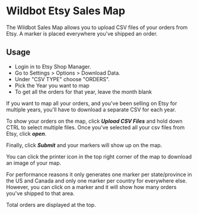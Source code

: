 # Wildbot Etsy Sales Map

The Wildbot Sales Map allows you to upload CSV files of your orders from Etsy. A marker is placed everywhere you've shipped an order.

## Usage

- Login in to Etsy Shop Manager.
- Go to Settings > Options > Download Data.
- Under "CSV TYPE" choose "ORDERS".
- Pick the Year you want to map
- To get all the orders for that year, leave the month blank

If you want to map all your orders, and you've been selling on Etsy for multiple years, you'll have to download a separate CSV for each year.

To show your orders on the map, click **_Upload CSV Files_** and hold down CTRL to select multiple files. Once you've selected all your csv files from Etsy, click **_open_**.

Finally, click **_Submit_** and your markers will show up on the map.

You can click the printer icon in the top right corner of the map to download an image of your map.

For performance reasons it only generates one marker per state/province in the US and Canada and only one marker per country for everywhere else. However, you can click on a marker and it will show how many orders you've shipped to that area.

Total orders are displayed at the top.
